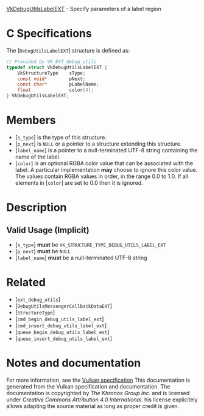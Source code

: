 [VkDebugUtilsLabelEXT](https://www.khronos.org/registry/vulkan/specs/1.3-extensions/man/html/VkDebugUtilsLabelEXT.html) - Specify parameters of a label region

# C Specifications
The [`DebugUtilsLabelEXT`] structure is defined as:
```c
// Provided by VK_EXT_debug_utils
typedef struct VkDebugUtilsLabelEXT {
    VkStructureType    sType;
    const void*        pNext;
    const char*        pLabelName;
    float              color[4];
} VkDebugUtilsLabelEXT;
```

# Members
- [`s_type`] is the type of this structure.
- [`p_next`] is `NULL` or a pointer to a structure extending this structure.
- [`label_name`] is a pointer to a null-terminated UTF-8 string containing the name of the label.
- [`color`] is an optional RGBA color value that can be associated with the label. A particular implementation  **may**  choose to ignore this color value. The values contain RGBA values in order, in the range 0.0 to 1.0. If all elements in [`color`] are set to 0.0 then it is ignored.

# Description
## Valid Usage (Implicit)
-  [`s_type`] **must**  be `VK_STRUCTURE_TYPE_DEBUG_UTILS_LABEL_EXT`
-  [`p_next`] **must**  be `NULL`
-  [`label_name`] **must**  be a null-terminated UTF-8 string

# Related
- [`ext_debug_utils`]
- [`DebugUtilsMessengerCallbackDataEXT`]
- [`StructureType`]
- [`cmd_begin_debug_utils_label_ext`]
- [`cmd_insert_debug_utils_label_ext`]
- [`queue_begin_debug_utils_label_ext`]
- [`queue_insert_debug_utils_label_ext`]

# Notes and documentation
For more information, see the [Vulkan specification](https://www.khronos.org/registry/vulkan/specs/1.3-extensions/html/vkspec.html)
This documentation is generated from the Vulkan specification and documentation.
The documentation is copyrighted by *The Khronos Group Inc.* and is licensed under *Creative Commons Attribution 4.0 International*.
his license explicitely allows adapting the source material as long as proper credit is given.
        